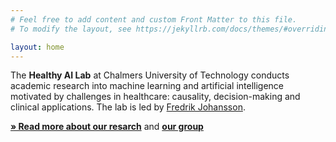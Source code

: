```yaml
---
# Feel free to add content and custom Front Matter to this file.
# To modify the layout, see https://jekyllrb.com/docs/themes/#overriding-theme-defaults

layout: home
---
```


The **Healthy AI Lab** at Chalmers University of Technology conducts academic research into machine learning and artificial intelligence motivated by challenges in healthcare: causality, decision-making and clinical applications. The lab is led by [Fredrik Johansson](people/fredrik.html).

**[&#xbb; Read more about our resarch](about.html)** and **[our group](people.html)**
